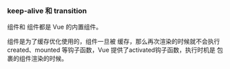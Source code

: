 ### keep-alive 和 transition
<transition> 组件和 <keep-alive> 组件都是 Vue 的内置组件。

<keep-alive> 组件是为了缓存优化使用的，组件一旦被 <keep-alive> 缓存，那么再次渲染的时候就不会执行 created、mounted 等钩子函数，Vue 提供了activated钩子函数，执行时机是  <keep-alive> 包裹的组件渲染的时候。
